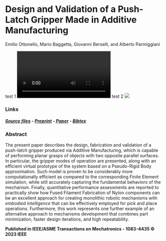# Design and Validation of a Push-Latch Gripper Made in Additive Manufacturing

Emilio Ottonello, Mario Baggetta, Giovanni Berselli, and Alberto Parmiggiani

<!-- https://github.com/made-iit/plg/assets/97095216/e6c8f8a9-cd02-4c1b-8667-2a099116d2a8 -->
test 1
![](https://raw.githubusercontent.com/made-iit/plg/main/media/demo_pick_and_place.mp4)
test 2
![](https://github.com/made-iit/plg/assets/97095216/e6c8f8a9-cd02-4c1b-8667-2a099116d2a8)

### Links

##### [Source files](https://github.com/made-iit/plg/tree/main/hardware) - [Preprint](https://github.com/made-iit/plg/raw/main/media/preprint_plg.pdf) - [Paper](https://ieeexplore.ieee.org/document/10145474) - [Bibtex](https://github.com/made-iit/plg/raw/main/media/bibtex.bib)

### Abstract

The present paper describes the design, fabrication and validation of a push-latch gripper produced via Additive Manufacturing, which is capable of performing planar grasps of objects with two opposite parallel  surfaces. In particular, the gripper modes of operation are presented, along with an efficient virtual prototype of the system based on a Pseudo-Rigid Body approximation. Such model is proven to be considerably more computationally efficient as compared to the corresponding Finite Element simulation, while still accurately capturing the fundamental behaviors of the mechanism. Finally, quantitative performance assessments are reported to practically show how Fused Filament Fabrication of Nylon components can be an excellent approach for creating monolithic robotic mechanisms with *embodied intelligence* that can be effectively employed for pick and place operations. Furthermore, this work represents one further example of an alternative approach to  mechanisms development that combines part minimization, faster design iterations, and high repeatability.

**Published in IEEE/ASME Transactions on Mechatronics - 1083-4435 © 2023 IEEE**
